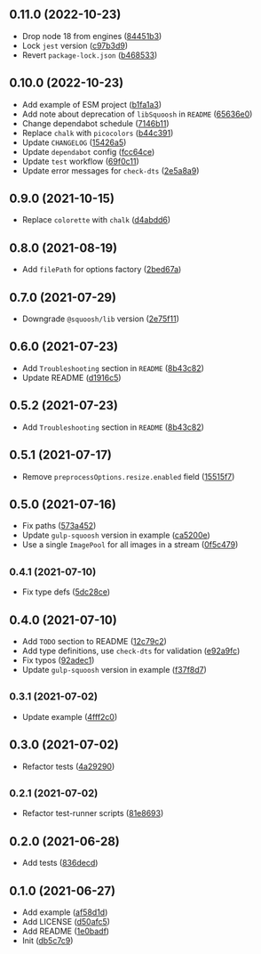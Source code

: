 ## 0.11.0 (2022-10-23)

- Drop node 18 from engines ([84451b3](https://github.com/chenaski/gulp-squoosh/commit/84451b3))
- Lock `jest` version ([c97b3d9](https://github.com/chenaski/gulp-squoosh/commit/c97b3d9))
- Revert `package-lock.json` ([b468533](https://github.com/chenaski/gulp-squoosh/commit/b468533))

## 0.10.0 (2022-10-23)

- Add example of ESM project ([b1fa1a3](https://github.com/chenaski/gulp-squoosh/commit/b1fa1a3))
- Add note about deprecation of `libSquoosh` in `README` ([65636e0](https://github.com/chenaski/gulp-squoosh/commit/65636e0))
- Change dependabot schedule ([7146b11](https://github.com/chenaski/gulp-squoosh/commit/7146b11))
- Replace `chalk` with `picocolors` ([b44c391](https://github.com/chenaski/gulp-squoosh/commit/b44c391))
- Update `CHANGELOG` ([15426a5](https://github.com/chenaski/gulp-squoosh/commit/15426a5))
- Update `dependabot` config ([fcc64ce](https://github.com/chenaski/gulp-squoosh/commit/fcc64ce))
- Update `test` workflow ([69f0c11](https://github.com/chenaski/gulp-squoosh/commit/69f0c11))
- Update error messages for `check-dts` ([2e5a8a9](https://github.com/chenaski/gulp-squoosh/commit/2e5a8a9))

## 0.9.0 (2021-10-15)

- Replace `colorette` with `chalk` ([d4abdd6](https://github.com/chenaski/gulp-squoosh/commit/d4abdd6))

## 0.8.0 (2021-08-19)

- Add `filePath` for options factory ([2bed67a](https://github.com/chenaski/gulp-squoosh/commit/2bed67a))

## 0.7.0 (2021-07-29)

- Downgrade `@squoosh/lib` version ([2e75f11](https://github.com/chenaski/gulp-squoosh/commit/2e75f11))

## 0.6.0 (2021-07-23)

- Add `Troubleshooting` section in `README` ([8b43c82](https://github.com/chenaski/gulp-squoosh/commit/8b43c82))
- Update README ([d1916c5](https://github.com/chenaski/gulp-squoosh/commit/d1916c5))

## 0.5.2 (2021-07-23)

- Add `Troubleshooting` section in `README` ([8b43c82](https://github.com/chenaski/gulp-squoosh/commit/8b43c82))

## 0.5.1 (2021-07-17)

- Remove `preprocessOptions.resize.enabled` field ([15515f7](https://github.com/chenaski/gulp-squoosh/commit/15515f7))

## 0.5.0 (2021-07-16)

- Fix paths ([573a452](https://github.com/chenaski/gulp-squoosh/commit/573a452))
- Update `gulp-squoosh` version in example ([ca5200e](https://github.com/chenaski/gulp-squoosh/commit/ca5200e))
- Use a single `ImagePool` for all images in a stream ([0f5c479](https://github.com/chenaski/gulp-squoosh/commit/0f5c479))

## <small>0.4.1 (2021-07-10)</small>

- Fix type defs ([5dc28ce](https://github.com/chenaski/gulp-squoosh/commit/5dc28ce))

## 0.4.0 (2021-07-10)

- Add `TODO` section to README ([12c79c2](https://github.com/chenaski/gulp-squoosh/commit/12c79c2))
- Add type definitions, use `check-dts` for validation ([e92a9fc](https://github.com/chenaski/gulp-squoosh/commit/e92a9fc))
- Fix typos ([92adec1](https://github.com/chenaski/gulp-squoosh/commit/92adec1))
- Update `gulp-squoosh` version in example ([f37f8d7](https://github.com/chenaski/gulp-squoosh/commit/f37f8d7))

## <small>0.3.1 (2021-07-02)</small>

- Update example ([4fff2c0](https://github.com/chenaski/gulp-squoosh/commit/4fff2c0))

## 0.3.0 (2021-07-02)

- Refactor tests ([4a29290](https://github.com/chenaski/gulp-squoosh/commit/4a29290))

## <small>0.2.1 (2021-07-02)</small>

- Refactor test-runner scripts ([81e8693](https://github.com/chenaski/gulp-squoosh/commit/81e8693))

## 0.2.0 (2021-06-28)

- Add tests ([836decd](https://github.com/chenaski/gulp-squoosh/commit/836decd))

## 0.1.0 (2021-06-27)

- Add example ([af58d1d](https://github.com/chenaski/gulp-squoosh/commit/af58d1d))
- Add LICENSE ([d50afc5](https://github.com/chenaski/gulp-squoosh/commit/d50afc5))
- Add README ([1e0badf](https://github.com/chenaski/gulp-squoosh/commit/1e0badf))
- Init ([db5c7c9](https://github.com/chenaski/gulp-squoosh/commit/db5c7c9))
